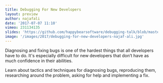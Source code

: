 ```yaml
---
title: Debugging For New Developers
layout: preview
author: najafali
date: '2017-07-07 11:10'
vimeo: 231134135
slides: 'https://github.com/happybearsoftware/debugging-talk/blob/master/slides/slides.md'
image: '/images/2017/debugging-for-new-developers-najaf-ali.jpg'
---
```


Diagnosing and fixing bugs is one of the hardest things that all developers have to do. It's especially difficult for new developers that don’t have as much confidence in their abilities.

Learn about tactics and techniques for diagnosing bugs, reproducing them, researching around the problem, asking for help and implementing a fix.
